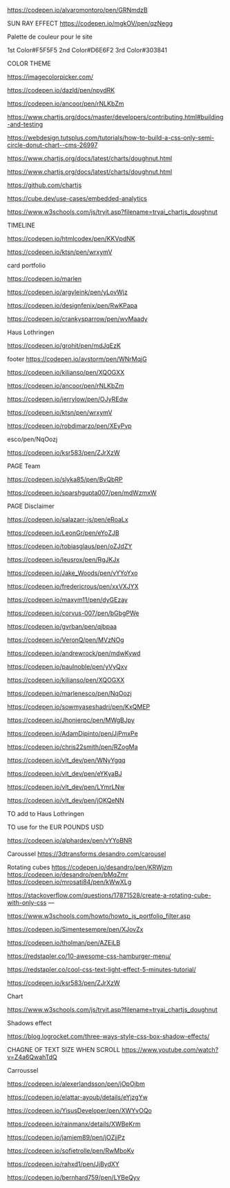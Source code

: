 https://codepen.io/alvaromontoro/pen/GRNmdzB

SUN RAY EFFECT
https://codepen.io/mgkOV/pen/qzNegg

Palette de couleur pour le site

1st Color#F5F5F5
2nd Color#D6E6F2
3rd Color#303841


COLOR THEME

https://imagecolorpicker.com/

https://codepen.io/dazld/pen/npydRK

https://codepen.io/ancoor/pen/rNLKbZm

https://www.chartjs.org/docs/master/developers/contributing.html#building-and-testing

https://webdesign.tutsplus.com/tutorials/how-to-build-a-css-only-semi-circle-donut-chart--cms-26997

https://www.chartjs.org/docs/latest/charts/doughnut.html

https://www.chartjs.org/docs/latest/charts/doughnut.html

https://github.com/chartjs

https://cube.dev/use-cases/embedded-analytics

https://www.w3schools.com/js/tryit.asp?filename=tryai_chartjs_doughnut 



TIMELINE

https://codepen.io/htmlcodex/pen/KKVpdNK

https://codepen.io/ktsn/pen/wrxymV



card portfolio

https://codepen.io/marlen

https://codepen.io/argyleink/pen/yLovWjz

https://codepen.io/designfenix/pen/RwKPapa

https://codepen.io/crankysparrow/pen/wvMaady



Haus Lothringen

https://codepen.io/grohit/pen/mdJqEzK 


footer
https://codepen.io/avstorm/pen/WNrMqjG

https://codepen.io/kilianso/pen/XQOGXX


https://codepen.io/ancoor/pen/rNLKbZm

https://codepen.io/jerrylow/pen/OJyREdw

https://codepen.io/ktsn/pen/wrxymV

https://codepen.io/robdimarzo/pen/XEyPvp

esco/pen/NqOozj

https://codepen.io/ksr583/pen/ZJrXzW





PAGE Team

https://codepen.io/slyka85/pen/BvQbRP

https://codepen.io/sparshgupta007/pen/mdWzmxW




PAGE Disclaimer

https://codepen.io/salazarr-js/pen/eRoaLx

https://codepen.io/LeonGr/pen/eYoZJB

https://codepen.io/tobiasglaus/pen/oZJdZY

https://codepen.io/leusrox/pen/RgJKJx

https://codepen.io/Jake_Woods/pen/vYYoYxo

https://codepen.io/fredericrous/pen/xxVXJYX

https://codepen.io/maxym11/pen/dyGEzay

https://codepen.io/corvus-007/pen/bGbgPWe

https://codepen.io/gvrban/pen/qjbpaa

https://codepen.io/VeronQ/pen/MVzNOg

https://codepen.io/andrewrock/pen/mdwKywd

https://codepen.io/paulnoble/pen/yVyQxv



https://codepen.io/kilianso/pen/XQOGXX

https://codepen.io/marlenesco/pen/NqOozj

https://codepen.io/sowmyaseshadri/pen/KxQMEP

https://codepen.io/Jhonierpc/pen/MWgBJpy

https://codepen.io/AdamDipinto/pen/JjPmxPe

https://codepen.io/chris22smith/pen/RZogMa 

https://codepen.io/vlt_dev/pen/WNyYgqq

https://codepen.io/vlt_dev/pen/eYKyaBJ

https://codepen.io/vlt_dev/pen/LYmrLNw

https://codepen.io/vlt_dev/pen/jOKQeNN

TO add to Haus Lothringen

TO use for the EUR POUNDS USD

https://codepen.io/alphardex/pen/vYYoBNR

Caroussel
https://3dtransforms.desandro.com/carousel

Rotating cubes
https://codepen.io/desandro/pen/KRWjzm
https://codepen.io/desandro/pen/bMqZmr
https://codepen.io/mrosati84/pen/kWwXLg

https://stackoverflow.com/questions/17871528/create-a-rotating-cube-with-only-css
—

https://www.w3schools.com/howto/howto_js_portfolio_filter.asp

https://codepen.io/Simentesempre/pen/XJovZx

https://codepen.io/tholman/pen/AZEjLB

https://redstapler.co/10-awesome-css-hamburger-menu/

https://redstapler.co/cool-css-text-light-effect-5-minutes-tutorial/

https://codepen.io/ksr583/pen/ZJrXzW






Chart


https://www.w3schools.com/js/tryit.asp?filename=tryai_chartjs_doughnut




Shadows effect

https://blog.logrocket.com/three-ways-style-css-box-shadow-effects/





CHAGNE OF TEXT SIZE WHEN SCROLL
https://www.youtube.com/watch?v=Z4a6QwahTdQ





Carroussel

https://codepen.io/alexerlandsson/pen/jOpOjbm

https://codepen.io/elattar-ayoub/details/eYjzgYw

https://codepen.io/YisusDeveloper/pen/XWYvOQo

https://codepen.io/rainmanx/details/XWBeKrm

https://codepen.io/jamiem89/pen/jOZjjPz

https://codepen.io/sofietrolle/pen/RwMboKv

https://codepen.io/rahxd1/pen/JjBydXY

https://codepen.io/bernhard759/pen/LYBeQyv

<!-- https://www.eclairement.com/Faire-defiler-un-texte-en-HTML

https://www.w3schools.in/css3/css-marquee#:~:text=What%20are%20Marquees%3F,of%20the%20W3%20HTML%20specifications.

https://codepen.io/alphardex/pen/vYYoBNR







<!-- 
        
        <div class="divTextFlow2">
            <div class="divMarquee">
                <div class="divMarqueeH3">
                    <h3>SEED</h3>
                </div>
                <div class="divMarqueeMini">
                    <marquee class="S1Marquee" direction="up" scrollamount="2.8">
                    <p>
                    (£150,000 - £249,000) <br>
                    (170.000€ - 284.000€) <br>
                    (179.000$ - 299.000$) <br>
                    </p>
                    </marquee>
                </div>
            </div>

            <div class="divMarquee">
                <div class="divMarqueeH3">
                    <h3>EARLY</h3>
                </div>
                <div class="divMarqueeMini">
                    <marquee class="S1Marquee" direction="up" scrollamount="3">
                    <p>
                    (£250,000 - £750,000) <br>
                    (285.000€ - 854.000€) <br>
                    (300.000$ - 899.000$) <br>
                    </p>
                    </marquee>
                </div>
            </div>

            <div class="divMarquee">
                <div class="divMarqueeH3">
                    <h3>GROWTH/LATE SEED/SERIES-A</h3>
                </div>
                <div class="divMarqueeMini">
                    <marquee class="S1Marquee" direction="up" scrollamount="2.5">
                    <p>
                    (£751,000+) <br>
                    (855.000€+) <br>
                    (899.000$+) <br>
                    </p>
                    </marquee>
                </div>
            </div>
        </div> -->

